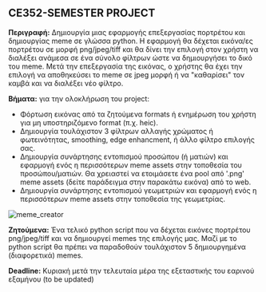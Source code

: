 ## CE352-SEMESTER PROJECT

**Περιγραφή:** Δημιουργία μιας εφαρμογής επεξεργασίας πορτρέτου και δημιουργίας meme σε γλώσσα python. Η εφαρμογή θα δέχεται εικόνα/ες πορτρέτου σε μορφή png/jpeg/tiff και θα δίνει την επιλογή στον χρήστη να διαλέξει ανάμεσα σε ένα σύνολο φίλτρων ώστε να δημιουργήσει το δικό του meme. Μετά την επεξεργασία της εικόνας, ο χρήστης θα έχει την επιλογή να αποθηκεύσει το meme σε jpeg μορφή ή να "καθαρίσει" τον καμβά και να διαλέξει νέο φίλτρο.

**Βήματα:** για την ολοκλήρωση του project:
- Φόρτωση εικόνας από τα ζητούμενα formats ή ενημέρωση του χρήστη για μη υποστηριζόμενο format (π.χ. heic).
- Δημιουργία τουλάχιστον 3 φίλτρων αλλαγής χρώματος ή φωτεινότητας, smoothing, edge enhancment, ή άλλο φίλτρο επιλογής σας.
- Δημιουργία συνάρτησης εντοπισμού προσώπου (ή ματιών) και εφαρμογή ενός η περισσότερων meme assets στην τοποθεσία του προσώπου/ματιών. Θα χρειαστεί να ετοιμάσετε ένα pool από '.png' meme assets (δείτε παράδειγμα στην παρακάτω εικόνα) από το web.
- Δημιουργία συνάρτησης εντοπισμού γεωμετριών και εφαρμογή ενός η περισσότερων meme assets στην τοποθεσία της γεωμετρίας.

![meme_creator](https://user-images.githubusercontent.com/1241918/235524267-d1863664-2ddb-4986-9fb0-6cb267ace636.png)

**Ζητούμενα:** Ένα τελικό python script που να δέχεται εικόνες πορτρέτου png/jpeg/tiff και να δημιουργεί memes της επιλογής μας. Μαζί με το python script θα πρέπει να παραδοθούν τουλάχιστον 5 δημιουργημένα (διαφορετικά) memes.

**Deadline:** Κυριακή μετά την τελευταία μέρα της εξεταστικής του εαρινού εξαμήνου (to be updated)
